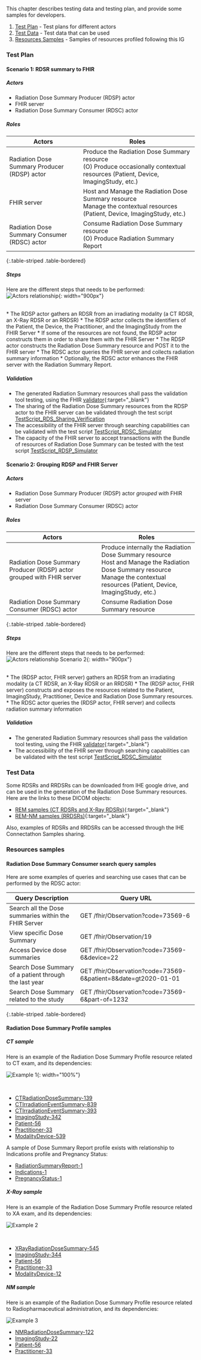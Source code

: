 This chapter describes testing data and testing plan, and provide some samples for developers.

1. [Test Plan](#testplan) - Test plans for different actors 
2. [Test Data](#testdata) - Test data that can be used
3. [Resources Samples](#samples) - Samples of resources profiled following this IG

<a name="testplan"></a>

### Test Plan
#### Scenario 1: RDSR summary to FHIR
##### Actors

* Radiation Dose Summary Producer (RDSP) actor
* FHIR server
* Radiation Dose Summary Consumer (RDSC) actor

##### Roles

| Actors | Roles |
|--------------------------|-----------------------|
| Radiation Dose Summary Producer (RDSP) actor| Produce the Radiation Dose Summary resource <br/> (O) Produce occasionally contextual resources  (Patient, Device, ImagingStudy, etc.) |
| FHIR server | Host and Manage the Radiation Dose Summary resource <br/> Manage the contextual resources (Patient, Device, ImagingStudy, etc.)|
|Radiation Dose Summary Consumer (RDSC) actor | Consume Radiation Dose Summary resource <br/> (O) Produce Radiation Summary Report |
{:.table-striped .table-bordered}

##### Steps

Here are the different steps that needs to be performed: 
![Actors relationship](./seq.svg){: width="900px"}

<br clear="all" />
* The RDSP actor gathers an RDSR from an irradiating modality (a CT RDSR, an X-Ray RDSR or an RRDSR)
* The RDSP actor collects the identifiers of the Patient, the Device, the Practitioner, and the ImagingStudy from the FHIR Server
    * If some of the resources are not found, the RDSP actor constructs them in order to share them with the FHIR Server
* The RDSP actor constructs the Radiation Dose Summary resource and POST it to the FHIR server
* The RDSC actor queries the FHIR server and collects radiation summary information
* Optionally, the RDSC actor enhances the FHIR server with the Radiation Summary Report.

##### Validation

* The generated Radiation Summary resources shall pass the validation tool testing, using the FHIR [validator](https://github.com/hapifhir/org.hl7.fhir.core/releases/latest/download/validator_cli.jar){:target="_blank"}
* The sharing of the Radiation Dose Summary resources from the RDSP actor to the FHIR server can be validated through the test script [TestScript_RDS_Sharing_Verification](TestScript-RDS-sharing-verification.html)
* The accessibility of the FHIR server through searching capabilities can be validated with the test script [TestScript_RDSC_Simulator](TestScript-RDSC-Simulator.html)
* The capacity of the FHIR server to accept transactions with the Bundle of resources of Radiation Dose Summary can be tested with the test script [TestScript_RDSP_Simulator](TestScript-RDSP-Simulator.html)

#### Scenario 2: Grouping RDSP and FHIR Server
##### Actors
* Radiation Dose Summary Producer (RDSP) actor <i>grouped with</i> FHIR server
* Radiation Dose Summary Consumer (RDSC) actor

##### Roles

| Actors | Roles |
|--------------------------|-----------------------|
| Radiation Dose Summary Producer (RDSP) actor grouped with FHIR server | Produce internally the Radiation Dose Summary resource <br/> Host and Manage the Radiation Dose Summary resource <br/> Manage the contextual resources (Patient, Device, ImagingStudy, etc.) |
|Radiation Dose Summary Consumer (RDSC) actor | Consume Radiation Dose Summary resource |
{:.table-striped .table-bordered}

##### Steps

Here are the different steps that needs to be performed: 
![Actors relationship Scenario 2](./seq2.svg){: width="900px"}

<br clear="all" />
* The (RDSP actor, FHIR server) gathers an RDSR from an irradiating modality (a CT RDSR, an X-Ray RDSR or an RRDSR)
* The (RDSP actor, FHIR server) constructs and exposes the resources related to the Patient, ImagingStudy, Practitioner, Device and Radiation Dose Summary resources.
* The RDSC actor queries the (RDSP actor, FHIR server) and collects radiation summary information

##### Validation

* The generated Radiation Summary resources shall pass the validation tool testing, using the FHIR [validator](https://github.com/hapifhir/org.hl7.fhir.core/releases/latest/download/validator_cli.jar){:target="_blank"}
* The accessibility of the FHIR server through searching capabilities can be validated with the test script [TestScript_RDSC_Simulator](TestScript-RDSC-Simulator.html)


<a name="testdata"></a>

### Test Data
Some RDSRs and RRDSRs can be downloaded from IHE google drive, and can be used in the generation of the Radiation Dose Summary resources. Here are the links to these DICOM objects:
* [REM samples (CT RDSRs and X-Ray RDSRs)](https://drive.google.com/drive/u/0/folders/1M3OLxdHU25q8vNKQSr-O3Aip__YOYly0){:target="_blank"}
* [REM-NM samples (RRDSRs)](https://drive.google.com/drive/u/0/folders/1fE1BGXQDhqjzTbESt38qtiJ1Q7Js6Gg3){:target="_blank"}

Also, examples of RDSRs and RRDSRs can be accessed through the IHE Connectathon Samples sharing.

<a name="samples"></a>

### Resources samples
#### Radiation Dose Summary Consumer search query samples

Here are some examples of queries and searching use cases that can be performed by the RDSC actor:

| Query Description | Query URL |
|-------------------|--------------------------------------------------------------|
| Search all the Dose summaries within the FHIR Server | GET /fhir/Observation?code=73569-6 |
| View specific Dose Summary | GET /fhir/Observation/19 |
| Access Device dose summaries | GET /fhir/Observation?code=73569-6&device=22  |
| Search Dose Summary of a patient through the last year | GET /fhir/Observation?code=73569-6&patient=8&date=gt2020-01-01 |
| Search Dose Summary related to the study | GET /fhir/Observation?code=73569-6&part-of=1232 |
{:.table-striped .table-bordered}


#### Radiation Dose Summary Profile samples
##### CT sample
Here is an example of the Radiation Dose Summary Profile resource related to CT exam, and its dependencies:

![Example 1](./example1.svg){: width="100%"}

<br clear="all" />

* [CTRadiationDoseSummary-139](Observation-139.html)
* [CTIrradiationEventSummary-839](Observation-839.html)
* [CTIrradiationEventSummary-393](Observation-393.html)
* [ImagingStudy-342](ImagingStudy-342.html)
* [Patient-56](Patient-56.html)
* [Practitioner-33](Practitioner-33.html)
* [ModalityDevice-539](Device-539.html)

A sample of Dose Summary Report profile exists with relationship to Indications profile and Pregnancy Status:
* [RadiationSummaryReport-1](Composition-1.html)
* [Indications-1](Observation-34.html)
* [PregnancyStatus-1](Observation-33.html)

##### X-Ray sample
Here is an example of the Radiation Dose Summary Profile resource related to XA exam, and its dependencies:

![Example 2](./example2.svg)

<br clear="all" />

* [XRayRadiationDoseSummary-545](Observation-545.html)
* [ImagingStudy-344](ImagingStudy-344.html)
* [Patient-56](Patient-56.html)
* [Practitioner-33](Practitioner-33.html)
* [ModalityDevice-12](Device-12.html)

##### NM sample
Here is an example of the Radiation Dose Summary Profile resource related to Radiopharmaceutical administration, and its dependencies:

![Example 3](./example3.svg)
<br clear="all" />

* [NMRadiationDoseSummary-122](Observation-122.html)
* [ImagingStudy-22](ImagingStudy-22.html)
* [Patient-56](Patient-56.html)
* [Practitioner-33](Practitioner-33.html)

